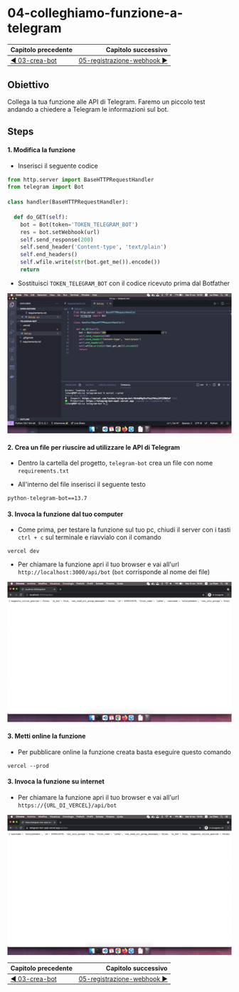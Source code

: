# 04-colleghiamo-funzione-a-telegram

| Capitolo precedente                                                                                                                                          | Capitolo successivo                                                                           |
| :--------------------------------------------------------------------------------------------------------------------------------------------------------------- | ---------------------------------------------------------------------------------------------------: |
| [◀︎ 03-crea-bot](../03-crea-bot)  | [05-registrazione-webhook ▶︎](../05-registrazione-webhook) |
## Obiettivo

Collega la tua funzione alle API di Telegram. Faremo un piccolo test andando a chiedere a Telegram le informazioni sul bot.

## Steps

#### 1. Modifica la funzione

- Inserisci il seguente codice
``` py
from http.server import BaseHTTPRequestHandler
from telegram import Bot

class handler(BaseHTTPRequestHandler):

  def do_GET(self):
    bot = Bot(token='TOKEN_TELEGRAM_BOT')
    res = bot.setWebhook(url)
    self.send_response(200)
    self.send_header('Content-type', 'text/plain')
    self.end_headers()
    self.wfile.write(str(bot.get_me()).encode())
    return
```

- Sostituisci `TOKEN_TELEGRAM_BOT` con il codice ricevuto prima dal Botfather

<kbd>![0-fatherbot-1](../assets/Lessons/8-botme.png)</kbd>

#### 2. Crea un file per riuscire ad utilizzare le API di Telegram

- Dentro la cartella del progetto, `telegram-bot` crea un file con nome `requirements.txt`

- All'interno del file inserisci il seguente testo

```
python-telegram-bot==13.7
```

#### 3. Invoca la funzione dal tuo computer

- Come prima, per testare la funzione sul tuo pc, chiudi il server con i tasti `ctrl + c` sul terminale e riavvialo con il comando
```
vercel dev
```

- Per chiamare la funzione apri il tuo browser e vai all'url `http://localhost:3000/api/bot` (`bot` corrisponde al nome dei file)

<kbd>![0-fatherbot-1](../assets/Lessons/9-browser-dev-bot.png)</kbd>

#### 3. Metti online la funzione
- Per pubblicare online la funzione creata basta eseguire questo comando
```
vercel --prod
```

#### 3. Invoca la funzione su internet

- Per chiamare la funzione apri il tuo browser e vai all'url `https://{URL_DI_VERCEL}/api/bot` 

<kbd>![0-fatherbot-1](../assets/Lessons/10-browser-prod-bot-me.png)</kbd>

| Capitolo precedente                                                                                                                                          | Capitolo successivo                                                                           |
| :--------------------------------------------------------------------------------------------------------------------------------------------------------------- | ---------------------------------------------------------------------------------------------------: |
| [◀︎ 03-crea-bot](../03-crea-bot)  | [05-registrazione-webhook ▶︎](../05-registrazione-webhook) |